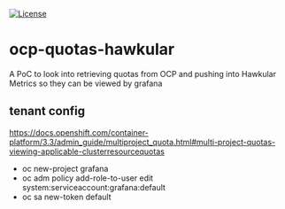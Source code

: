 [![License](https://img.shields.io/hexpm/l/plug.svg?maxAge=2592000)]()

# ocp-quotas-hawkular
A PoC to look into retrieving quotas from OCP and pushing into Hawkular Metrics so they can be viewed by grafana

## tenant config
https://docs.openshift.com/container-platform/3.3/admin_guide/multiproject_quota.html#multi-project-quotas-viewing-applicable-clusterresourcequotas
- oc new-project grafana
- oc adm policy add-role-to-user edit system:serviceaccount:grafana:default
- oc sa new-token default
